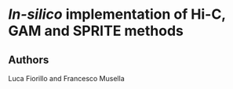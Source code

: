 # *In-silico* implementation of Hi-C, GAM and SPRITE methods
## Authors
Luca Fiorillo and Francesco Musella

